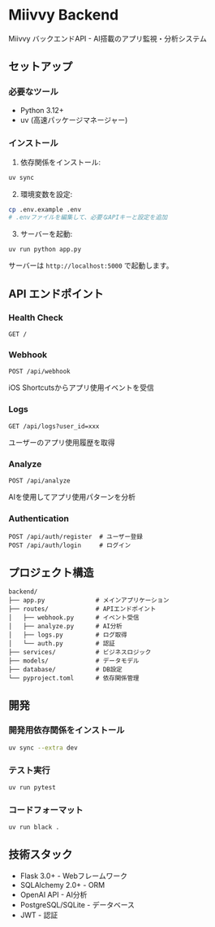 # Miivvy Backend

Miivvy バックエンドAPI - AI搭載のアプリ監視・分析システム

## セットアップ

### 必要なツール

- Python 3.12+
- uv (高速パッケージマネージャー)

### インストール

1. 依存関係をインストール:

```bash
uv sync
```

2. 環境変数を設定:

```bash
cp .env.example .env
# .envファイルを編集して、必要なAPIキーと設定を追加
```

3. サーバーを起動:

```bash
uv run python app.py
```

サーバーは `http://localhost:5000` で起動します。

## API エンドポイント

### Health Check
```
GET /
```

### Webhook
```
POST /api/webhook
```
iOS Shortcutsからアプリ使用イベントを受信

### Logs
```
GET /api/logs?user_id=xxx
```
ユーザーのアプリ使用履歴を取得

### Analyze
```
POST /api/analyze
```
AIを使用してアプリ使用パターンを分析

### Authentication
```
POST /api/auth/register  # ユーザー登録
POST /api/auth/login     # ログイン
```

## プロジェクト構造

```
backend/
├── app.py              # メインアプリケーション
├── routes/             # APIエンドポイント
│   ├── webhook.py      # イベント受信
│   ├── analyze.py      # AI分析
│   ├── logs.py         # ログ取得
│   └── auth.py         # 認証
├── services/           # ビジネスロジック
├── models/             # データモデル
├── database/           # DB設定
└── pyproject.toml      # 依存関係管理
```

## 開発

### 開発用依存関係をインストール

```bash
uv sync --extra dev
```

### テスト実行

```bash
uv run pytest
```

### コードフォーマット

```bash
uv run black .
```

## 技術スタック

- Flask 3.0+ - Webフレームワーク
- SQLAlchemy 2.0+ - ORM
- OpenAI API - AI分析
- PostgreSQL/SQLite - データベース
- JWT - 認証
